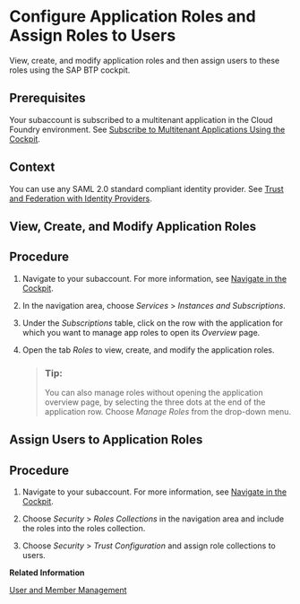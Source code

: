 <!-- loio56a71531fc154717bf221f9e293ba215 -->

# Configure Application Roles and Assign Roles to Users

View, create, and modify application roles and then assign users to these roles using the SAP BTP cockpit.



<a name="loio56a71531fc154717bf221f9e293ba215__prereq_mnq_jdl_3cb"/>

## Prerequisites

Your subaccount is subscribed to a multitenant application in the Cloud Foundry environment. See [Subscribe to Multitenant Applications Using the Cockpit](subscribe-to-multitenant-applications-using-the-cockpit-7a3e396.md).



<a name="loio56a71531fc154717bf221f9e293ba215__context_pff_3xn_s2b"/>

## Context

You can use any SAML 2.0 standard compliant identity provider. See [Trust and Federation with Identity Providers](trust-and-federation-with-identity-providers-cb1bc8f.md).

<a name="task_fqg_rdl_3cb"/>

<!-- task\_fqg\_rdl\_3cb -->

## View, Create, and Modify Application Roles



<a name="task_fqg_rdl_3cb__steps_abj_tdl_3cb"/>

## Procedure

1.  Navigate to your subaccount. For more information, see [Navigate in the Cockpit](navigate-in-the-cockpit-0874895.md).

2.  In the navigation area, choose *Services* \> *Instances and Subscriptions*.

3.  Under the *Subscriptions* table, click on the row with the application for which you want to manage app roles to open its *Overview* page.

4.  Open the tab *Roles* to view, create, and modify the application roles.

    > ### Tip:  
    > You can also manage roles without opening the application overview page, by selecting the three dots at the end of the application row. Choose *Manage Roles* from the drop-down menu.


<a name="task_vvv_12l_3cb"/>

<!-- task\_vvv\_12l\_3cb -->

## Assign Users to Application Roles



<a name="task_vvv_12l_3cb__steps_oyn_c2l_3cb"/>

## Procedure

1.  Navigate to your subaccount. For more information, see [Navigate in the Cockpit](navigate-in-the-cockpit-0874895.md).

2.  Choose *Security* \> *Roles Collections* in the navigation area and include the roles into the roles collection.

3.  Choose *Security* \> *Trust Configuration* and assign role collections to users.


**Related Information**  


[User and Member Management](../10-concepts/user-and-member-management-cc1c676.md "On SAP BTP, user management takes place at all levels from global account to environment. There are different types of users, such as depending on their roles in the company.")

